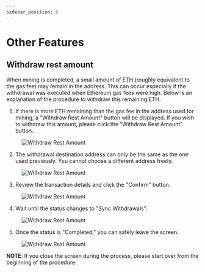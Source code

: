 ```yaml
---
sidebar_position: 6
---
```


# Other Features

## Withdraw rest amount

When mining is completed, a small amount of ETH (roughly equivalent to the gas fee) may remain in the address.
This can occur especially if the withdrawal was executed when Ethereum gas fees were high.
Below is an explanation of the procedure to withdraw this remaining ETH.

1. If there is more ETH remaining than the gas fee in the address used for mining, a "Withdraw Rest Amount" button will be displayed.
   If you wish to withdraw this amount, please click the "Withdraw Rest Amount" button.

<figure><img src="/img/user-guides/other_features_10.webp" alt="Withdraw Rest Amount" /></figure>

2. The withdrawal destination address can only be the same as the one used previously.
You cannot choose a different address freely.

<figure><img src="/img/user-guides/other_features_20.webp" alt="Withdraw Rest Amount" /></figure>

3. Review the transaction details and click the "Confirm" button.

<figure><img src="/img/user-guides/other_features_30.webp" alt="Withdraw Rest Amount" /></figure>

4. Wait until the status changes to "Sync Withdrawals".

<figure><img src="/img/user-guides/other_features_40.webp" alt="Withdraw Rest Amount" /></figure>

5. Once the status is "Completed," you can safely leave the screen.

<figure><img src="/img/user-guides/other_features_50.webp" alt="Withdraw Rest Amount" /></figure>

**NOTE**: If you close the screen during the process, please start over from the beginning of the procedure.
